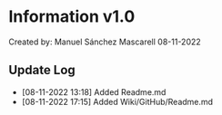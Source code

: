 # Information v1.0

Created by: Manuel Sánchez Mascarell 08-11-2022


## Update Log
- [08-11-2022 13:18] Added Readme.md
- [08-11-2022 17:15] Added Wiki/GitHub/Readme.md
